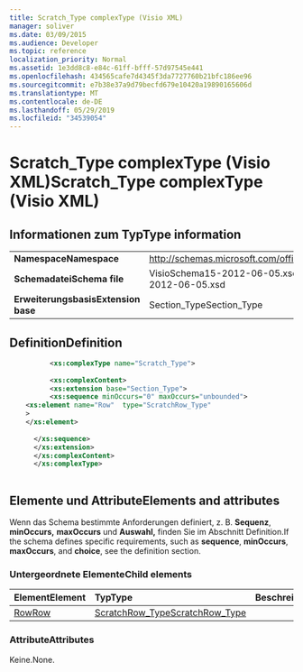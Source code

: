 ```yaml
---
title: Scratch_Type complexType (Visio XML)
manager: soliver
ms.date: 03/09/2015
ms.audience: Developer
ms.topic: reference
localization_priority: Normal
ms.assetid: 1e3dd8c8-e84c-61ff-bfff-57d97545e441
ms.openlocfilehash: 434565cafe7d4345f3da7727760b21bfc186ee96
ms.sourcegitcommit: e7b38e37a9d79becfd679e10420a19890165606d
ms.translationtype: MT
ms.contentlocale: de-DE
ms.lasthandoff: 05/29/2019
ms.locfileid: "34539054"
---
```

# <a name="scratch_type-complextype-visio-xml"></a><span data-ttu-id="a1692-102">Scratch_Type complexType (Visio XML)</span><span class="sxs-lookup"><span data-stu-id="a1692-102">Scratch_Type complexType (Visio XML)</span></span>

## <a name="type-information"></a><span data-ttu-id="a1692-103">Informationen zum Typ</span><span class="sxs-lookup"><span data-stu-id="a1692-103">Type information</span></span>

|||
|:-----|:-----|
|<span data-ttu-id="a1692-104">**Namespace**</span><span class="sxs-lookup"><span data-stu-id="a1692-104">**Namespace**</span></span> <br/> |http://schemas.microsoft.com/office/visio/2011/1/core  <br/> |
|<span data-ttu-id="a1692-105">**Schemadatei**</span><span class="sxs-lookup"><span data-stu-id="a1692-105">**Schema file**</span></span> <br/> |<span data-ttu-id="a1692-106">VisioSchema15-2012-06-05.xsd</span><span class="sxs-lookup"><span data-stu-id="a1692-106">VisioSchema15-2012-06-05.xsd</span></span>  <br/> |
|<span data-ttu-id="a1692-107">**Erweiterungsbasis**</span><span class="sxs-lookup"><span data-stu-id="a1692-107">**Extension base**</span></span> <br/> |<span data-ttu-id="a1692-108">Section_Type</span><span class="sxs-lookup"><span data-stu-id="a1692-108">Section_Type</span></span>  <br/> |
   
## <a name="definition"></a><span data-ttu-id="a1692-109">Definition</span><span class="sxs-lookup"><span data-stu-id="a1692-109">Definition</span></span>

```XML
          <xs:complexType name="Scratch_Type">
          
          <xs:complexContent>
          <xs:extension base="Section_Type">
          <xs:sequence minOccurs="0" maxOccurs="unbounded">
    <xs:element name="Row"  type="ScratchRow_Type"
    >
    </xs:element>
    
      </xs:sequence>
      </xs:extension>
      </xs:complexContent>
      </xs:complexType>
      
```

## <a name="elements-and-attributes"></a><span data-ttu-id="a1692-110">Elemente und Attribute</span><span class="sxs-lookup"><span data-stu-id="a1692-110">Elements and attributes</span></span>

<span data-ttu-id="a1692-111">Wenn das Schema bestimmte Anforderungen definiert, z. B. **Sequenz**, **minOccurs,** **maxOccurs** und **Auswahl,** finden Sie im Abschnitt Definition.</span><span class="sxs-lookup"><span data-stu-id="a1692-111">If the schema defines specific requirements, such as **sequence**, **minOccurs**, **maxOccurs**, and **choice**, see the definition section.</span></span> 
  
### <a name="child-elements"></a><span data-ttu-id="a1692-112">Untergeordnete Elemente</span><span class="sxs-lookup"><span data-stu-id="a1692-112">Child elements</span></span>

|<span data-ttu-id="a1692-113">**Element**</span><span class="sxs-lookup"><span data-stu-id="a1692-113">**Element**</span></span>|<span data-ttu-id="a1692-114">**Typ**</span><span class="sxs-lookup"><span data-stu-id="a1692-114">**Type**</span></span>|<span data-ttu-id="a1692-115">**Beschreibung**</span><span class="sxs-lookup"><span data-stu-id="a1692-115">**Description**</span></span>|
|:-----|:-----|:-----|
|[<span data-ttu-id="a1692-116">Row</span><span class="sxs-lookup"><span data-stu-id="a1692-116">Row</span></span>](row-element-scratch-sectionvisio-xml.md) <br/> |[<span data-ttu-id="a1692-117">ScratchRow_Type</span><span class="sxs-lookup"><span data-stu-id="a1692-117">ScratchRow_Type</span></span>](scratchrow_type-complextypevisio-xml.md) <br/> ||
   
### <a name="attributes"></a><span data-ttu-id="a1692-118">Attribute</span><span class="sxs-lookup"><span data-stu-id="a1692-118">Attributes</span></span>

<span data-ttu-id="a1692-119">Keine.</span><span class="sxs-lookup"><span data-stu-id="a1692-119">None.</span></span>
  

